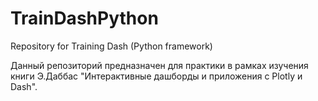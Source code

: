 # TrainDashPython
Repository for Training Dash (Python framework)

Данный репозиторий предназначен для практики в рамках изучения книги Э.Даббас "Интерактивные дашборды и приложения с Plotly и Dash".


